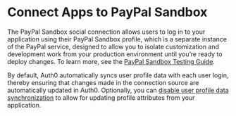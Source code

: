 # Connect Apps to PayPal Sandbox

The PayPal Sandbox social connection allows users to log in to your application using their PayPal Sandbox profile, which is a separate instance of the PayPal service, designed to allow you to isolate customization and development work from your production environment until you’re ready to deploy changes. To learn more, see the [PayPal Sandbox Testing Guide](https://developer.paypal.com/docs/api-basics/sandbox/).

By default, Auth0 automatically syncs user profile data with each user login, thereby ensuring that changes made in the connection source are automatically updated in Auth0. Optionally, you can [disable user profile data synchronization](https://auth0.com/docs/users/configure-connection-sync-with-auth0) to allow for updating profile attributes from your application.
